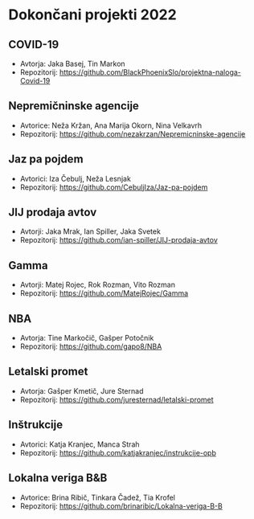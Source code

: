 # Dokončani projekti 2022

## COVID-19
* Avtorja: Jaka Basej, Tin Markon
* Repozitorij: <https://github.com/BlackPhoenixSlo/projektna-naloga-Covid-19>

## Nepremičninske agencije
* Avtorice: Neža Kržan, Ana Marija Okorn, Nina Velkavrh
* Repozitorij: <https://github.com/nezakrzan/Nepremicninske-agencije>

## Jaz pa pojdem
* Avtorici: Iza Čebulj, Neža Lesnjak
* Repozitorij: <https://github.com/CebuljIza/Jaz-pa-pojdem>

## JIJ prodaja avtov
* Avtorji: Jaka Mrak, Ian Spiller, Jaka Svetek
* Repozitorij: <https://github.com/ian-spiller/JIJ-prodaja-avtov>

## Gamma
* Avtorji: Matej Rojec, Rok Rozman, Vito Rozman
* Repozitorij: <https://github.com/MatejRojec/Gamma>

## NBA
* Avtorja: Tine Markočič, Gašper Potočnik
* Repozitorij: <https://github.com/gapo8/NBA>

## Letalski promet
* Avtorja: Gašper Kmetič, Jure Sternad
* Repozitorij: <https://github.com/juresternad/letalski-promet>

## Inštrukcije
* Avtorici: Katja Kranjec, Manca Strah
* Repozitorij: <https://github.com/katjakranjec/instrukcije-opb>

## Lokalna veriga B&B
* Avtorice: Brina Ribič, Tinkara Čadež, Tia Krofel
* Repozitorij: <https://github.com/brinaribic/Lokalna-veriga-B-B>
